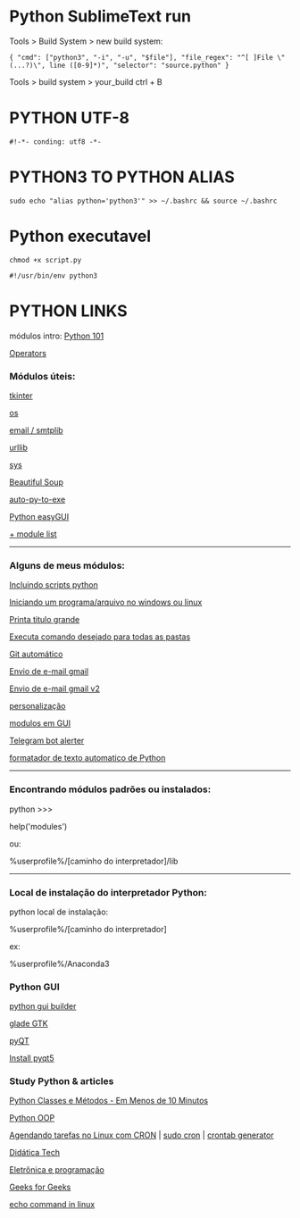 # Python SublimeText run

Tools > Build System > new build system:

``{
    "cmd": ["python3", "-i", "-u", "$file"],
    "file_regex": "^[ ]File \"(...?)\", line ([0-9]*)",
    "selector": "source.python"
 }``
 
 Tools > build system > your_build
 ctrl + B
 

# PYTHON UTF-8
`#!-*- conding: utf8 -*-`

# PYTHON3 TO PYTHON ALIAS
`sudo echo "alias python='python3'" >> ~/.bashrc && source ~/.bashrc`

# Python executavel
`chmod +x script.py`

`#!/usr/bin/env python3`

# PYTHON LINKS

módulos intro: [Python 101](https://python101.pythonlibrary.org/)

[Operators](https://www.w3schools.com/python/python_operators.asp)



### Módulos úteis:

[tkinter](https://docs.python.org/3/library/tkinter.html)

[os](https://python101.pythonlibrary.org/chapter16_os.html)

[email / smtplib](https://python101.pythonlibrary.org/chapter17_smtplib.html)

[urllib](https://docs.python.org/3/library/urllib.html#module-urllib)

[sys](https://python101.pythonlibrary.org/chapter20_sys.html)

[Beautiful Soup](https://www.crummy.com/software/BeautifulSoup/bs4/doc.ptbr/)

[auto-py-to-exe](https://pypi.org/project/auto-py-to-exe/)

[Python easyGUI](https://pythonhosted.org/easygui/index.html)



[+ module list](https://docs.python.org/3/py-modindex.html)

------

### Alguns de meus módulos:

[Incluindo scripts python](/importing_scripts.py)

[Iniciando um programa/arquivo no windows ou linux](/runing_file.py)

[Printa titulo grande](/title.py)

[Executa comando desejado para todas as pastas](/cmd_for_all_dir.py)

[Git automático](/git_auto.py)

[Envio de e-mail gmail](/send_mail.py)

[Envio de e-mail gmail v2](/gmail_sender_V2)

[personalização](/personalização)

[modulos em GUI](/GUI)

[Telegram bot alerter](/telegram_bot.py)


[formatador de texto automatico de Python](https://codepen.io/drelocatelli/full/mdPowgB)

------

### Encontrando módulos padrões ou instalados:

python >>>

help('modules')

ou:

%userprofile%/[caminho do interpretador]/lib

------

### Local de instalação do interpretador Python:

python local de instalação:

%userprofile%/[caminho do interpretador]

ex: 

%userprofile%/Anaconda3

### Python GUI
[python gui builder](http://www.python-gui-builder.com/)

[glade GTK](https://glade.gnome.org/)

[pyQT](https://www.riverbankcomputing.com/static/Docs/PyQt5/)

[Install pyqt5](/install_Pyqt5.py)

### Study Python & articles
[Python Classes e Métodos - Em Menos de 10 Minutos](https://www.youtube.com/watch?v=j6B8shHXzks)

[Python OOP](https://realpython.com/python3-object-oriented-programming/#how-to-define-a-class)

[Agendando tarefas no Linux com CRON](https://e-tinet.com/linux/crontab/) | 
[sudo cron](https://sobrelinux.info/questions/248/how-to-run-a-cron-job-using-the-sudo-command) | [crontab generator](http://www.crontabgenerator.com/)

[Didática Tech](https://www.youtube.com/channel/UC0BiVs5EYh57gzGVvhddjsA)

[Eletrônica e programação](https://www.youtube.com/c/EletrônicaeProgramação/videos)

[Geeks for Geeks](https://www.geeksforgeeks.org/python-programming-language/?ref=leftbar)

[echo command in linux](https://www.tecmint.com/echo-command-in-linux/)
